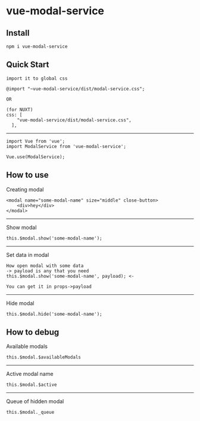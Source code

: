 # vue-modal-service

## Install
```
npm i vue-modal-service
```

## Quick Start
```
import it to global css

@import "~vue-modal-service/dist/modal-service.css";

OR

(for NUXT)
css: [
    "vue-modal-service/dist/modal-service.css",
  ],
```
---
```
import Vue from 'vue';
import ModalService from 'vue-modal-service';

Vue.use(ModalService);
```

## How to use
Creating modal
```
<modal name="some-modal-name" size="middle" close-button>
    <div>hey</div>
</modal>
```
---
Show modal
```
this.$modal.show('some-modal-name');
```
---
Set data in modal
```
How open modal with some data
-> payload is any that you need
this.$modal.show('some-modal-name', payload); <-

You can get it in props->payload
```
---
Hide modal
```
this.$modal.hide('some-modal-name');
```

## How to debug
Available modals
```
this.$modal.$availableModals
```
---
Active modal name
```
this.$modal.$active
```
---
Queue of hidden modal
```
this.$modal._queue
```
